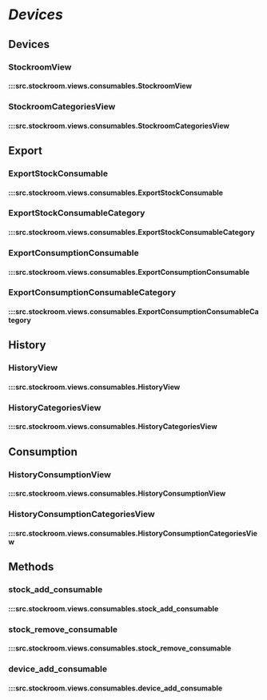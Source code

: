 # ***Devices***

## Devices
### StockroomView
#### :::src.stockroom.views.consumables.StockroomView

### StockroomCategoriesView
#### :::src.stockroom.views.consumables.StockroomCategoriesView

## Export
### ExportStockConsumable
#### :::src.stockroom.views.consumables.ExportStockConsumable

### ExportStockConsumableCategory
#### :::src.stockroom.views.consumables.ExportStockConsumableCategory

### ExportConsumptionConsumable
#### :::src.stockroom.views.consumables.ExportConsumptionConsumable

### ExportConsumptionConsumableCategory
#### :::src.stockroom.views.consumables.ExportConsumptionConsumableCategory

## History
### HistoryView
#### :::src.stockroom.views.consumables.HistoryView

### HistoryCategoriesView
#### :::src.stockroom.views.consumables.HistoryCategoriesView

## Consumption
### HistoryConsumptionView
#### :::src.stockroom.views.consumables.HistoryConsumptionView

### HistoryConsumptionCategoriesView
#### :::src.stockroom.views.consumables.HistoryConsumptionCategoriesView

## Methods
### stock_add_consumable
#### :::src.stockroom.views.consumables.stock_add_consumable

### stock_remove_consumable
#### :::src.stockroom.views.consumables.stock_remove_consumable

### device_add_consumable
#### :::src.stockroom.views.consumables.device_add_consumable
